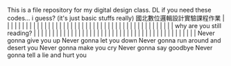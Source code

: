 This is a file repository for my digital design class.
DL if you need these codes... i guess? (it's just basic stuffs really)
國北數位邏輯設計實驗課程作業
|
|
|
|
|
|
|
|
|
|
|
|
|
|
|
|
|
|
|
|
|
|
|
|
|
|
|
|
|
|
|
|
|
|
|
|
|
|
|
|
|
|
|
|
|
|
why are you still reading?
|
|
|
|
|
|
|
|
|
|
|
|
|
|
|
|
|
|
|
|
|
|
|
|
|
|
|
|
|
|
|
|
|
|
|
|
|
|
|
|
|
|
|
|
Never gonna give you up
Never gonna let you down
Never gonna run around and desert you
Never gonna make you cry
Never gonna say goodbye
Never gonna tell a lie and hurt you
